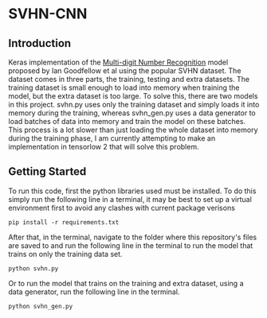 # SVHN-CNN
## Introduction
Keras implementation of the [Multi-digit Number Recognition](https://arxiv.org/abs/1312.6082) model proposed by Ian Goodfellow et al using the popular SVHN dataset. 
The dataset comes in three parts, the training, testing and extra datasets. The training dataset is small enough to load into memory when training the model, but the extra dataset is too large. To solve this, there are two models in this project. svhn.py uses only the training dataset and simply loads it into memory during the training, whereas svhn_gen.py uses a data generator to load batches of data into memory and train the model on these batches. This process is a lot slower than just loading the whole dataset into memory during the training phase, I am currently attempting to make an implementation in tensorlow 2 that will solve this problem.

## Getting Started
To run this code, first the python libraries used must be installed. To do this simply run the following line in a terminal, it may be best to set up a virtual environment first to avoid any clashes with current package verisons
```
pip install -r requirements.txt
```
After that, in the terminal, navigate to the folder where this repository's files are saved to and run the following line in the terminal to run the model that trains on only the training data set.
```
python svhn.py
```
Or to run the model that trains on the training and extra dataset, using a data generator, run the following line in the terminal.
```
python svhn_gen.py
```
